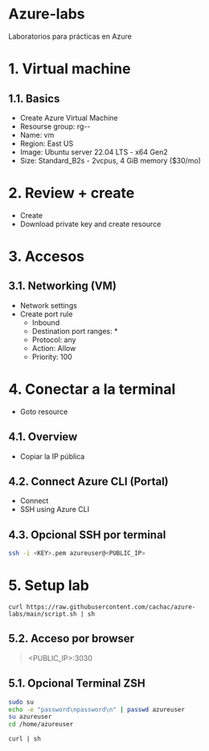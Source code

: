# Azure-labs <!-- omit in toc -->
Laboratorios para prácticas en Azure

# 1. Virtual machine
## 1.1. Basics
- Create Azure Virtual Machine
- Resourse group: rg-<CURSO>-<ESTUDIANTE>
- Name: vm<CURSO><ESTUDIANTE>
- Region: East US
- Image: Ubuntu server 22.04 LTS - x64 Gen2
- Size: Standard_B2s - 2vcpus, 4 GiB memory ($30/mo)

# 2. Review + create
- Create
- Download private key and create resource

# 3. Accesos
## 3.1. Networking (VM)
- Network settings
- Create port rule
  - Inbound
  - Destination port ranges: *
  - Protocol: any
  - Action: Allow
  - Priority: 100

# 4. Conectar a la terminal
- Goto resource
## 4.1. Overview
- Copiar la IP pública

## 4.2. Connect Azure CLI (Portal)
- Connect
- SSH using Azure CLI

## 4.3. Opcional SSH por terminal
```sh
ssh -i <KEY>.pem azureuser@<PUBLIC_IP>
```

# 5. Setup lab
```
curl https://raw.githubusercontent.com/cachac/azure-labs/main/script.sh | sh
```
## 5.2. Acceso por browser
> <PUBLIC_IP>:3030

## 5.1. Opcional Terminal ZSH
```sh
sudo su
echo -e "password\npassword\n" | passwd azureuser
su azureuser
cd /home/azureuser
```
```
curl | sh
```
